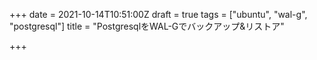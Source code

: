 +++
date = 2021-10-14T10:51:00Z
draft = true
tags = ["ubuntu", "wal-g", "postgresql"]
title = "PostgresqlをWAL-Gでバックアップ&リストア"

+++
